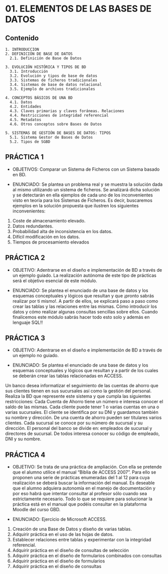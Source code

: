 # 01. ELEMENTOS DE LAS BASES DE DATOS

## Contenido

    1. INTRODUCCION
    2. DEFINICIÓN DE BASE DE DATOS
      2.1. Definición de Base de Datos

    3. EVOLUCIÓN HISTÓRICA Y TIPOS DE BD
      3.1. Introducción
      3.2. Evolución y tipos de base de datos
      3.3. Sistemas de ficheros tradicionales
      3.4. Sistemas de base de datos relacional
      3.5. Ejemplo de archivos tradicionales

    4. CONCEPTOS BÁSICOS DE UNA BD
      4.1. Datos
      4.2. Entidades
      4.3. Claves primarias y claves foráneas. Relaciones
      4.4. Restricciones de integridad referencial
      4.5. Metadatos
      4.6. Otros conceptos sobre Bases de Datos

    5. SISTEMAS DE GESTIÓN DE BASES DE DATOS: TIPOS
      5.1. Sistema Gestor de Bases de Datos
      5.2. Tipos de SGBD

## PRÁCTICA 1

- OBJETIVOS: Comparar un Sistema de Ficheros con un Sistema basado en BD.

- ENUNCIADO: Se plantea un problema real y se muestra la solución dada al mismo utilizando un sistema de ficheros. Se analizará dicha solución y se detectarán en ella ejemplos de cada uno de los inconvenientes visto en teoría para los Sistemas de Ficheros. Es decir, buscaremos ejemplos en la solución propuesta que ilustren los siguientes inconvenientes:

1. Coste de almacenamiento elevado.
1. Datos redundantes.
1. Probabilidad alta de inconsistencia en los datos.
1. Difícil modificación en los datos.
1. Tiempos de procesamiento elevados	  	 

## PRÁCTICA 2

- OBJETIVO: Adentrarse en el diseño e implementación de BD a través de un ejemplo guiado. La realización autónoma de este tipo de prácticas será el objetivo esencial de este módulo.

- ENUNCIADO: Se plantea el enunciado de una base de datos y los esquemas conceptuales y lógicos que resultan y que ¡pronto sabrás realizar por ti mismo!. A partir de ellos, se explicará paso a paso como crear las tablas y las relaciones entre las mismas. Cómo introducir los datos y cómo realizar algunas consultas sencillas sobre ellos. Cuando finalicemos este módulo sabrás hacer todo esto solo y además en lenguaje SQL!!

## PRÁCTICA 3

- OBJETIVO: Adentrarse en el diseño e implementación de BD a través de un ejemplo no guiado.

- ENUNCIADO: Se plantea el enunciado de una base de datos y los esquemas conceptuales y lógicos que resultan y a partir de los cuales se deberán crear las tablas relacionadas en ACCESS. 

Un banco desea informatizar el seguimiento de las cuentas de ahorro que sus clientes tienen en sus sucursales así como la gestión del personal. Realiza la BD que represente este sistema y que cumpla las siguientes restricciones: Cada Cuenta de Ahorro tiene un número e interesa conocer el saldo de las mismas. Cada cliente puede tener 1 o varias cuentas en una o varias sucursales. El cliente se identifica por su DNI y guardamos también su nombre y dirección. De una cuenta de ahorro pueden ser titulares varios clientes. Cada sucursal se conoce por su número de sucursal y su dirección. El personal del banco se divide en: empleados de sucursal y directores de sucursal. De todos interesa conocer su código de empleado, DNI y su nombre.

## PRÁCTICA 4

- OBJETIVO: Se trata de una práctica de ampliación. Con ella se pretende que el alumno utilice el manual “Biblia de ACCESS 2007”. Para ello se proponen una serie de prácticas enumeradas del 1 al 12 para cuya realización se deberá buscar la información del manual. Es deseable que el alumno adquiera autonomía en el manejo de documentación y por eso habrá que intentar consultar al profesor sólo cuando sea estrictamente necesario. Todo lo que se requiere para solucionar la práctica está en el manual que podéis consultar en la plataforma Moodle del curso GBD.

- ENUNCIADO: Ejercicio de Microsoft ACCESS.
1. Creación de una Base de Datos y diseño de varias tablas.
1. Adquirir práctica en el uso de las hojas de datos.
1. Establecer relaciones entre tablas y experimentar con la integridad referencial.
1. Adquirir práctica en el diseño de consultas de selección
1. Adquirir práctica en el diseño de formularios combinados con consultas
1. Adquirir práctica en el diseño de formularios
1. Adquirir práctica en el diseño de consultas
